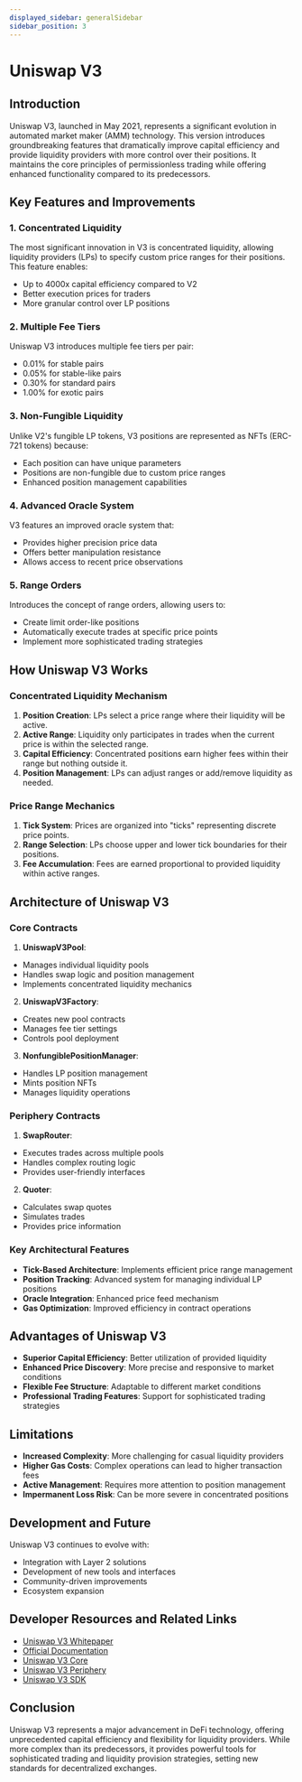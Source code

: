 ```yaml
---
displayed_sidebar: generalSidebar
sidebar_position: 3
---
```


# Uniswap V3

## Introduction

Uniswap V3, launched in May 2021, represents a significant evolution in automated market maker (AMM) technology. This version introduces groundbreaking features that dramatically improve capital efficiency and provide liquidity providers with more control over their positions. It maintains the core principles of permissionless trading while offering enhanced functionality compared to its predecessors.

## Key Features and Improvements

### 1. Concentrated Liquidity

The most significant innovation in V3 is concentrated liquidity, allowing liquidity providers (LPs) to specify custom price ranges for their positions. This feature enables:
- Up to 4000x capital efficiency compared to V2
- Better execution prices for traders
- More granular control over LP positions

### 2. Multiple Fee Tiers

Uniswap V3 introduces multiple fee tiers per pair:
- 0.01% for stable pairs
- 0.05% for stable-like pairs
- 0.30% for standard pairs
- 1.00% for exotic pairs

### 3. Non-Fungible Liquidity

Unlike V2's fungible LP tokens, V3 positions are represented as NFTs (ERC-721 tokens) because:
- Each position can have unique parameters
- Positions are non-fungible due to custom price ranges
- Enhanced position management capabilities

### 4. Advanced Oracle System

V3 features an improved oracle system that:
- Provides higher precision price data
- Offers better manipulation resistance
- Allows access to recent price observations

### 5. Range Orders

Introduces the concept of range orders, allowing users to:
- Create limit order-like positions
- Automatically execute trades at specific price points
- Implement more sophisticated trading strategies

## How Uniswap V3 Works

### Concentrated Liquidity Mechanism

1. **Position Creation**: LPs select a price range where their liquidity will be active.
2. **Active Range**: Liquidity only participates in trades when the current price is within the selected range.
3. **Capital Efficiency**: Concentrated positions earn higher fees within their range but nothing outside it.
4. **Position Management**: LPs can adjust ranges or add/remove liquidity as needed.

### Price Range Mechanics

1. **Tick System**: Prices are organized into "ticks" representing discrete price points.
2. **Range Selection**: LPs choose upper and lower tick boundaries for their positions.
3. **Fee Accumulation**: Fees are earned proportional to provided liquidity within active ranges.

## Architecture of Uniswap V3

### Core Contracts

1. **UniswapV3Pool**: 
- Manages individual liquidity pools
- Handles swap logic and position management
- Implements concentrated liquidity mechanics

2. **UniswapV3Factory**:
- Creates new pool contracts
- Manages fee tier settings
- Controls pool deployment

3. **NonfungiblePositionManager**:
- Handles LP position management
- Mints position NFTs
- Manages liquidity operations

### Periphery Contracts

1. **SwapRouter**:
- Executes trades across multiple pools
- Handles complex routing logic
- Provides user-friendly interfaces

2. **Quoter**:
- Calculates swap quotes
- Simulates trades
- Provides price information

### Key Architectural Features

- **Tick-Based Architecture**: Implements efficient price range management
- **Position Tracking**: Advanced system for managing individual LP positions
- **Oracle Integration**: Enhanced price feed mechanism
- **Gas Optimization**: Improved efficiency in contract operations

## Advantages of Uniswap V3

- **Superior Capital Efficiency**: Better utilization of provided liquidity
- **Enhanced Price Discovery**: More precise and responsive to market conditions
- **Flexible Fee Structure**: Adaptable to different market conditions
- **Professional Trading Features**: Support for sophisticated trading strategies

## Limitations

- **Increased Complexity**: More challenging for casual liquidity providers
- **Higher Gas Costs**: Complex operations can lead to higher transaction fees
- **Active Management**: Requires more attention to position management
- **Impermanent Loss Risk**: Can be more severe in concentrated positions

## Development and Future

Uniswap V3 continues to evolve with:
- Integration with Layer 2 solutions
- Development of new tools and interfaces
- Community-driven improvements
- Ecosystem expansion

## Developer Resources and Related Links

- [Uniswap V3 Whitepaper](https://uniswap.org/whitepaper-v3.pdf)
- [Official Documentation](https://docs.uniswap.org/contracts/v3/overview)
- [Uniswap V3 Core](https://github.com/Uniswap/v3-core)
- [Uniswap V3 Periphery](https://github.com/Uniswap/v3-periphery)
- [Uniswap V3 SDK](https://github.com/Uniswap/v3-sdk)

## Conclusion

Uniswap V3 represents a major advancement in DeFi technology, offering unprecedented capital efficiency and flexibility for liquidity providers. While more complex than its predecessors, it provides powerful tools for sophisticated trading and liquidity provision strategies, setting new standards for decentralized exchanges.

